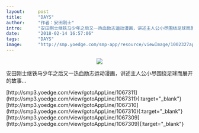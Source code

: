 ```yaml
---
layout:     post
title:      "DAYS"
author:     "作者：安田刚士"
intro:      "安田刚士继铁马少年之后又一热血励志运动漫画，讲述主人公小尽围绕足球而展开的故事..."
date:       "2018-02-14 16:57:06"
tags:       "DAYS"
image:      "http://smp.yoedge.com/smp-app/resource/viewImage/1002327appline.png"
---
```

<div style="text-align: center">
<p><img src="http://smp.yoedge.com/smp-app/resource/viewImage/1002327appline.png"/></p>
</div>
<p class="post-meta">
<span>安田刚士继铁马少年之后又一热血励志运动漫画，讲述主人公小尽围绕足球而展开的故事...</span>
</p>
[http://smp3.yoedge.com/view/gotoAppLine/1067311](http://smp3.yoedge.com/view/gotoAppLine/1067311){:target="_blank"}
[http://smp3.yoedge.com/view/gotoAppLine/1067310](http://smp3.yoedge.com/view/gotoAppLine/1067310){:target="_blank"}
[http://smp3.yoedge.com/view/gotoAppLine/1067309](http://smp3.yoedge.com/view/gotoAppLine/1067309){:target="_blank"}


